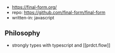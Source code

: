 
- https://final-form.org/
- repo: https://github.com/final-form/final-form
- written-in: javascript

## Philosophy

- strongly types with typescript and [[prdct.flow]]